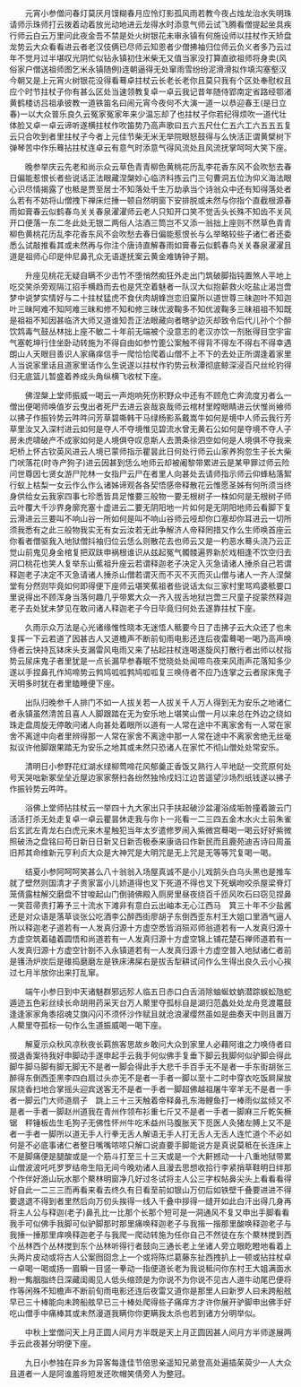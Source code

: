 <!-- { "loadSidebar": true } -->
　　元宵小参僧问春灯莫厌月馍糊春月应怜灯影孤风雨若教今夜占烛龙治水失明珠请师示珠师打云拨着动着放光动地进云龙得水时添意气师云试飞腾看僧提起坐具疾行师云白云万里问此夜金吾不禁是处火树银花未审永镇有何施设师以拄杖作天矫盘龙势云大众看看进云者老汉伎俩已尽师云知恩者少僧拂袖归位师云负义者多乃云过年不觉月过半堪叹光阴忙似钻永镇初住米柴无又值当家没打算直欲祖师将身卖(风俗家户僧送祖师图乞米永镇随例)连朝逼得无处窜雨雪纷纷泥滑滑拟作填沟塞壑汉今朝又是上元宵火树银花没得看蓦卓拄杖云长老长老你且莫只我有个区处奉慰权且应个时节拄杖子你有甚么区处当速领教复卓一卓云我记昔年随侍郢南定省路经鄂渚黄鹤楼访吕祖承彼教一道铁笛名曰闹元宵今夜何不大演一道一以恭迎春王(是日立春)一以大众普乐良久云冤家冤家年来少温忘却了也拄杖子你若纪得烦吹一道代壮体脸又卓一卓云谛听遂横拄杖作吹笛势乃高声歌曰五六五尺仕仁五六工六五五五复云只合吹到者里拄杖子今者上元佳节柴无米无举院眼怒鼓得与么快活正谓黄檗树下弹琴苦中作乐蓦拈拄杖连卓云有意气时添意气得风流处且风流抚掌呵呵大笑下座。

　　晚参举庆云先老和尚示众云草色青青柳色黄桃花历乱李花香东风不会吹愁去春日偏能惹恨长者些说话正法眼藏涅槃妙心临济料拣云门三句曹洞五位沩仰义海法眼心识尽情揭露了也秪是贾至居士不知落处千生万劫承当个诗翁众中还有知得落处者么若有不妨将山僧拽下禅床烂捶一顿自然明窗下安排脱或未然与你指个直截根源春雨如膏春云似鹤春鸟关关春泉濯濯师云老人只知开口笑不觉舌头长殊不知齿不关风开口便落一东二冬此处无银二两俗人沽酒三筒岂不又添一翁拙上座则不然草色青青柳色黄桃花历乱李花香东风不会吹愁去春日偏能惹恨长与么举略较些子诸仁者还委悉么试敲推看其或未然再与你注个唐诗直解春雨如膏春云似鹤春鸟关关春泉濯濯且道是祖师心印是仲尼鼻孔众无语遂抚案云黄金难铸钟子期。

　　升座见桃花无疑自瞒不少击竹不堕悄然痴狂外走出门筑破脚指钝置煞人平地上吃交笑杀旁观隔江招手横趋而去也是凭空着魅者一队汉大似抱薪救火吃盐止渴岂啻梦中说梦实情好与二十拄杖猛虎不食伏肉胡蜂岂恋旧窠所以道世尊三昧迦叶不知迦叶三昧阿难不知阿难三昧和修不知和修三昧优波鞠多不知优波鞠多三昧祖祖不知既是祖祖不知因甚临济大师又道谁知吾正法眼藏向者瞎驴边灭却致令后代儿孙个个醉饮鸩毒气鼓丛林拙上座不敏二十年前无端被个没意志的老汉亦饮一剂胀得目空宇宙气塞乾坤行住坐卧动转施为不得自由如参竹篦公案触不得背不得左不得右不得幸遇朗山人天眼目善识人家痛痒信手一爬恰恰爬着山僧不上不下的去处正所谓逢着家里人当说家里话且道家里话作么生说遂以拄杖作钓势云秋潭彻底鲸深浸百尺丝纶钓得归无底篮儿暂盛着养成头角纵横飞收杖下座。

　　佛涅槃上堂师振威一喝云一声炮响死伤积野众中还有不顾危亡奔流度刃者么一僧出便喝师唤值岁云曳出者死尸去进云哀哉哀哉师云棺材里瞠眼睛进云伏惟尚飨师以拂子作振铃势云吽吽问芳草碧嘶韩干马绿杨影系戴嵩牛如何是境中人师云我行芳草里汝又入深村进云如何是夺人不夺境惟见碧流水曾无黄石公如何是夺境不夺人子房未虎啸破产不成家如何是人境俱夺叹息斯人去萧条徐泗空如何是人境俱不夺我来圯桥上怀古钦英风进云人境已蒙师指示瞿昙此日何处行师云山家养狗忽生子长大柴门吠落花(时寺产狗子)进云因甚到恁么地师云却被阇黎带累进云是某甲罪过师云险问世尊因七贤女游尸陀林一女指尸云尸在者里人向甚处去请师指示师云仰蜂粘落絮行蚁上枯梨一女云作么作么诸姊谛观各各契悟感帝释散花云惟愿圣姊有何所须当终身供给女云我家四事七珍悉皆具足惟要三般物一要无根树子一株如何是无根树子师云叶覆大千沙界身廓充塞十虚进云二要无阴阳地一片如何是无阴阳地师云看脚下复云滑进云三要叫不响山谷一所如何是叫不响山谷师云哑却你口塞却你耳进云一切所须我悉有之此三般物我实无有女云汝若无此争解济人帝释罔措又作么生师唤首座云你看者僧驱我入地狱僧抖袖归位云恁么则散花去也师云又是一杓恶水蓦头浇乃云正觉山前鬼见身金棺复把双趺申祸根谁识从兹起冤气髑髅遍界新於戏相逢不饮空归去洞口桃花也笑人复举东山蕉祖升座云若谓释迦老子决定入灭急请诸人捶杀自己若谓释迦老子决定不灭急请诸人捶杀山僧若谓灭而不灭不灭而灭山僧与诸人一齐人涅槃堂有分然则毕竟如何即得便下座师云堪笑蕉祖者些说话太似三家村里骂鸡婆秪要口里说得出不顾浑身当落何趣几乎带累大众一齐入拔舌地狱岂啻三尺童子捉蒙然释迦老子去处犹未梦见在敢问诸人释迦老子今日毕竟归何处去遂靠拄杖下座。

　　久雨示众万法是心光诸缘惟性晓本无迷悟人秪要今日了击拂子云大众还了也未复挥一下云若道了因甚古人又道檐声不断前旬雨电影还连后夜雷蓦喝一喝乃高声唤侍者云快持瓦钵床头支漏雷风电雨又来了拈起拄杖连喝遂旋风打散行者出师以杖指势云尿床鬼子者里犹是一点长漏早参春眠不觉晓处处闻啼鸟夜来风雨声花落知多少遂以手捏鼻孔作鸠啼势云鹁鸠呱呱鹁鸠呱呱复三唤侍者不应乃连掌之云者尿床鬼子天明多时犹在者里瞌睡便下座。

　　出队归晚参千人排门不如一人拔关若一人拔关千人万人得到无为安乐之地诸仁者永镇虽然清苦且喜人人脚跟踏在无为安乐地上堪笑山僧一月以来总在外边之绕如珠走盘周旋无停敢问诸人向甚处着眼所以道有一人常在途中不离家舍有一人常在家舍不离途中向者里辨得那一人常在家舍不离途中那一人常在途中不离家舍绝无丝毫拟议许他脚跟果踏无为安乐之地其或未然只恐诸人在家忙不彻山僧处处常安乐。

　　清明日小参野花红湖水绿柳莺啼花风郁羹正香饭又熟行人平地跶一交荒原何处号天哭咄新冢垒垒近屋边家家祭扫各纷然独怜戍妇江边苦遥望沙场烈纸钱遂以拂子作振铃势云吽吽。

　　浴佛上堂师拈拄杖云一举四十九大家出只手扶起破沙盆灌浴成垢咎撞着跛云门活活打杀无处走复卓一卓云瞿昙休走我与你卜一兆看一二三四五金木水火土前朱雀后玄武左青龙右白虎元来木星触犯当年太岁遣修罗闹入紫微宫蓦喝一喝云好好紫微照破汤之盘铭曰苟日新日日新又日新否极泰来康诰曰作新民而且鹿苑迪吉诗曰周虽旧邦其命维新元亨利贞大众是大神咒是大明咒是无上咒是无等等咒复喝一喝。

　　结夏小参阿呵呵笑甚么八十翁翁入场屋真诚不是小儿戏鹄头白乌头黑也是推车就了壁然则国清才子贵家富小儿娇道得也叉下死道不得也叉下死螭吻咬杀屋梁脊灯笼倩露柱解交磨盘不甘唆起山门倒骑佛殿入厕房里昼夜绕百千匝风吹石曰窃见捏鼻一笑苕帚责打筹予三十流水下滩非有意白云出岫本无心江西马　箕三十年不少盐酱还是对众语是落草谈张公吃酒李公醉西街廖胡子东倒西歪东村王大姐口里酒气逼人所以释迦老子道若有一人发真归源十方虚空悉皆消殒邓师翁道若有一人发真归源十方虚空筑着磕着圆悟和尚道若有一人发真归源十方虚空锦上铺花楚石禅师道若有一人发真归源十方虚空针劄不入永镇道若有一人发真归源十方虚空普入地狱诸仁者前是镬汤炉炭后是碓捣磨磨左是铁床沸屎右是拔舌犁耕试问作么生得出良久云小心挨过七月半放你出来打乱窜。

　　端午小参日到中天诸魅群邪远殄人临五日赤口白舌消除蚰蜒蚊蚋潜踪蜈蚣虺蛇遁迹五色彩丝续长命胡用药采天台万人藂里夺孤标自是湖归范蠡处处龙舟竞渡鼍鼓逢逢家家角黍招魂艾旗闪闪不须怀沙作赋且就沧浪濯缨然虽如是曲奏天中则且置万人藂里夺孤标一句作么生道振威喝一喝下座。

　　解夏示众秋风凉秋夜长羁旅客思故乡敢问大众到家里人必藉阿谁之力唤侍者曰掇退香案待我好申脚动手遂申起手云我手何似佛手复垂下脚云我脚何似驴脚会得此脚牛脚马脚有脚无脚无不是者一脚会得此手大悲千手百手无不是者一手东街胡张三醉得东倒西歪黑李四白扇过头亦无不是者一手者一脚以至十二时中穿衣吃饭屙屎放尿烧香扫地合掌摇头迎宾送客无不是者一手者一脚超佛越祖屠牛宰羊无不是者一手者一脚云门大师道扇子　跳上三十三天触着帝释鼻孔东海鲤鱼打一棒雨似盆倾又不是者一手者一脚赵州道我在青州作领布衫重七斤又不是者一手者一脚麻三斤乾矢橛锯　秤锤板齿生毛狗子无佛性怀州牛吃禾益州马腹胀天下觅医人灸猪左膊上又不是者一手者一脚所以道无手人行拳无舌人解语无手人打无舌人无舌人连忙道个不必如何是不必底事诸仁者整日嘴嘴哝哝只解口说直要手脚能说方是真说莫秪在长连床上不是脚痛便是腿酸或是一个筋斗打至三十三天或是一个大鼾撼动一十八重地狱带累山僧波波吒吒罗罗结帝生陷无间今晚劝诸人且漫去思想收拾行李紧捎草鞋明日绊那个作伴好游山玩水那个藂林明窗净几好过冬试将主人公三字权帖鼻尖头上看看看得好自此一二三三而再看来看去终久有日看至前如银山万仞后如铁壁千叠要进进不得要退退不得到者里然后向万仞头挨得一线入千叠中拶得一缝开如此白汗出得几身再将主人公与释迦(老子)鼻孔比一比那个长那个短可是一洞通风不复又申出手脚看看我手可似佛手我脚可似驴脚那时那里痛唤释迦老子与我揩一揩那里酸唤释迦老子与我捶一捶那里痒唤释迦老子与我爬一爬动转施为任你自己不然徒在东个藂林搅到西个丛林西个丛林搅到东个丛林听得行者鼓向三通长老上坐诸人旁立眼盵瞪地看着上头两片皮动或将古人公案囫囵念上一个或将陈烂葛藤东扯西拽扒上一顿或拈拄杖卓一卓喝一喝或扬一眉瞬一目竖一拳动一指便道长老为我说秪问你东村王大姐满面水粉一觜胭脂终日深藏闺阁见人低头缩颈是为你说不为你说不见古人道牛动尾巴便将作等闲殊不知檐声不断前旬雨电影还连后夜雷又道你是那里人曰新罗人曰未跨船舷早已三十棒能向未跨船舷早已三十棒处爬得些子痛痒方才许你展开驴脚申出佛手好吃山僧手中痛棒其或未然漫道我瞒你你更瞒我太杀也若到诸方分明举似。

　　中秋上堂僧问天上月正圆人间月方半既是天上月正圆因甚人间月方半师遂展两手云此夜甚分明便下座。

　　九日小参独在异乡为异客每逢佳节倍思亲遥知兄弟登高处遍插茱萸少一人大众且道者一人是阿谁羞将短发还吹帽笑倩旁人为整冠。

